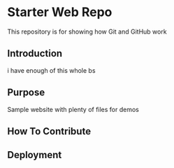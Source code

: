 # Starter Web Repo

This repository is for showing how Git and GitHub work

## Introduction
i have enough of this whole bs
## Purpose

Sample website with plenty of files for demos

## How To Contribute

## Deployment